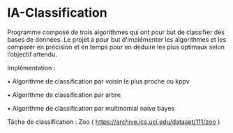 # IA-Classification
Programme composé de trois algorithmes qui ont pour but de classifier des bases de données. Le projet a pour but d’implémenter les algorithmes et les comparer en précision et en temps pour en déduire les plus optimaux selon l’objectif attendu.

Implémentation :

• Algorithme de classification par voisin le plus proche ou kppv

• Algorithme de classification par arbre

• Algorithme de classification par multinomial naive bayes

Tâche de classification : Zoo ( https://archive.ics.uci.edu/dataset/111/zoo )
